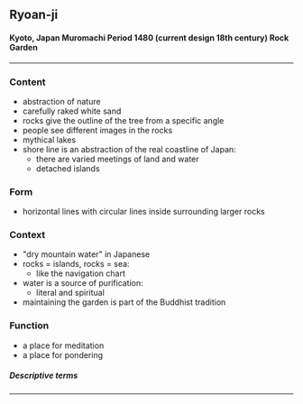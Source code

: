 <!-- order:3 -->
## Ryoan-ji

#### Kyoto, Japan Muromachi Period 1480 (current design 18th century) Rock Garden

---

### Content
- abstraction of nature
- carefully raked white sand
- rocks give the outline of the tree from a specific angle
- people see different images in the rocks
- mythical lakes
- shore line is an abstraction of the real coastline of Japan:
  - there are varied meetings of land and water
  - detached islands

### Form
- horizontal lines with circular lines inside surrounding larger rocks

### Context
- "dry mountain water" in Japanese 
- rocks = islands, rocks = sea:
  - like the navigation chart
- water is a source of purification:
  - literal and spiritual
- maintaining the garden is part of the Buddhist tradition

### Function
- a place for meditation
- a place for pondering

##### Descriptive terms

---

